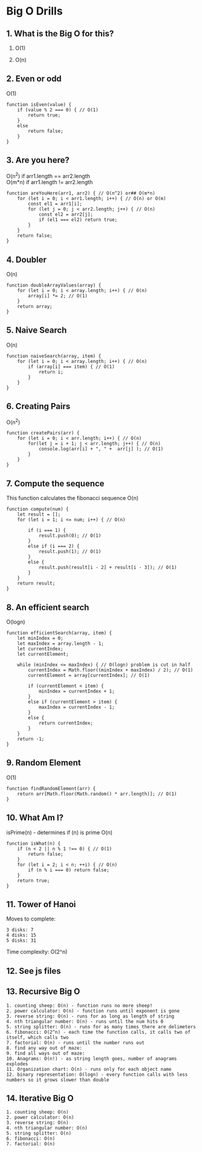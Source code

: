 # Big O Drills

## 1. What is the Big O for this?

1. O(1)

2. O(n)

## 2. Even or odd

O(1)

```
function isEven(value) {
    if (value % 2 === 0) { // O(1)
        return true;
    }
    else
        return false;
    }
}
```

## 3. Are you here?

O(n<sup>2</sup>) if arr1.length == arr2.length  
O(m\*n) if arr1.length != arr2.length

```
function areYouHere(arr1, arr2) { // O(n^2) or## O(m*n)
    for (let i = 0; i < arr1.length; i++) { // O(n) or O(m)
        const el1 = arr1[i];
        for (let j = 0; j < arr2.length; j++) { // O(n)
            const el2 = arr2[j];
            if (el1 === el2) return true;
        }
    }
    return false;
}
```

## 4. Doubler

O(n)

```
function doubleArrayValues(array) {
    for (let i = 0; i < array.length; i++) { // O(n)
        array[i] *= 2; // O(1)
    }
    return array;
}
```

## 5. Naive Search

O(n)

```
function naiveSearch(array, item) {
    for (let i = 0; i < array.length; i++) { // O(n)
        if (array[i] === item) { // O(1)
            return i;
        }
    }
}
```

## 6. Creating Pairs

O(n<sup>2</sup>)

```
function createPairs(arr) {
    for (let i = 0; i < arr.length; i++) { // O(n)
        for(let j = i + 1; j < arr.length; j++) { // O(n)
            console.log(arr[i] + ", " +  arr[j] ); // O(1)
        }
    }
}
```

## 7. Compute the sequence

This function calculates the fibonacci sequence
O(n)

```
function compute(num) {
    let result = [];
    for (let i = 1; i <= num; i++) { // O(n)

        if (i === 1) {
            result.push(0); // O(1)
        }
        else if (i === 2) {
            result.push(1); // O(1)
        }
        else {
            result.push(result[i - 2] + result[i - 3]); // O(1)
        }
    }
    return result;
}
```

## 8. An efficient search

O(logn)

```
function efficientSearch(array, item) {
    let minIndex = 0;
    let maxIndex = array.length - 1;
    let currentIndex;
    let currentElement;

    while (minIndex <= maxIndex) { // O(logn) problem is cut in half
        currentIndex = Math.floor((minIndex + maxIndex) / 2); // O(1)
        currentElement = array[currentIndex]; // O(1)

        if (currentElement < item) {
            minIndex = currentIndex + 1;
        }
        else if (currentElement > item) {
            maxIndex = currentIndex - 1;
        }
        else {
            return currentIndex;
        }
    }
    return -1;
}
```

## 9. Random Element

O(1)

```
function findRandomElement(arr) {
    return arr[Math.floor(Math.random() * arr.length)]; // O(1)
}
```

## 10. What Am I?

isPrime(n) - determines if (n) is prime
O(n)

```
function isWhat(n) {
    if (n < 2 || n % 1 !== 0) { // O(1)
        return false;
    }
    for (let i = 2; i < n; ++i) { // O(n)
        if (n % i === 0) return false;
    }
    return true;
}
```

## 11. Tower of Hanoi

Moves to complete:

    3 disks: 7
    4 disks: 15
    5 disks: 31

Time complexity: O(2^n)

## 12. See js files

## 13. Recursive Big O

```
1. counting sheep: O(n) - function runs no more sheep!
2. power calculator: O(n) - function runs until exponent is gone
3. reverse string: O(n) - runs for as long as length of string
4. nth triangular number: O(n) - runs until the num hits 0
5. string splitter: O(n) - runs for as many times there are delimeters
6. fibonacci: O(2^n) - each time the function calls, it calls two of itself, which calls two
7. factorial: O(n) - runs until the number runs out
8. find any way out of maze:
9. find all ways out of maze:
10. Anagrams: O(n!) - as string length goes, number of anagrams explodes
11. Organization chart: O(n) - runs only for each object name
12. binary representation: O(logn) - every function calls with less numbers so it grows slower than double
```

## 14. Iterative Big O

```
1. counting sheep: O(n)
2. power calculator: O(n)
3. reverse string: O(n)
4. nth triangular number: O(n)
5. string splitter: O(n)
6. fibonacci: O(n)
7. factorial: O(n)
```
